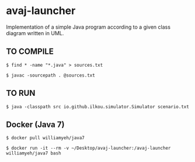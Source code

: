 # avaj-launcher

Implementation of a simple Java program according to a given class diagram written in UML.

## TO COMPILE

`
$ find * -name "*.java" > sources.txt
`

`
$ javac -sourcepath . @sources.txt
`

## TO RUN

`
$ java -classpath src io.github.ilkou.simulator.Simulator scenario.txt
`

## Docker (Java 7)

`
$ docker pull williamyeh/java7
`

`
$ docker run -it --rm -v ~/Desktop/avaj-launcher:/avaj-launcher williamyeh/java7 bash
`


